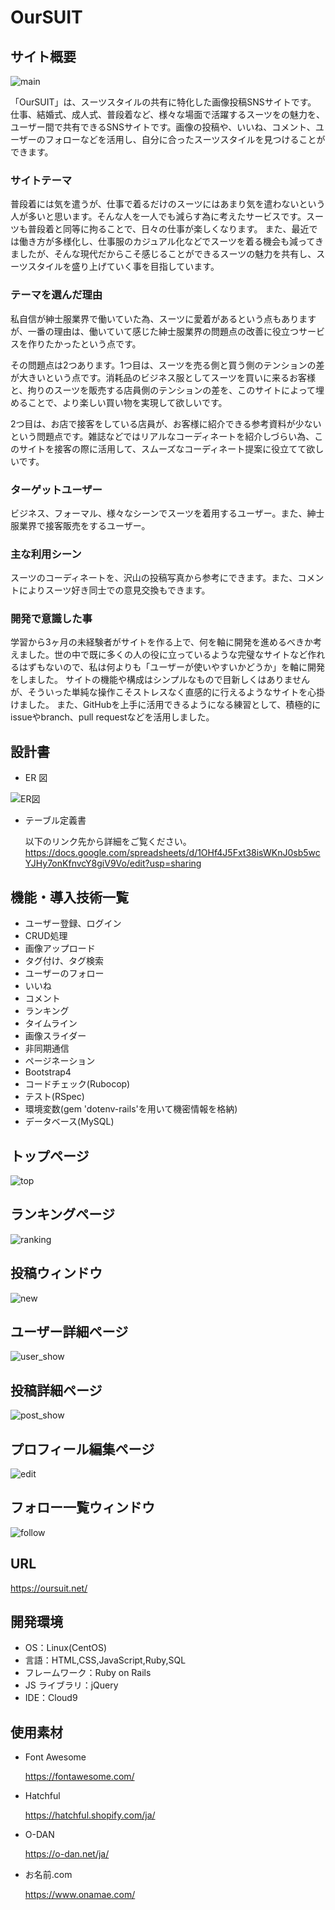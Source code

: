 # OurSUIT

## サイト概要
![main](https://user-images.githubusercontent.com/78584031/119243710-54670380-bba4-11eb-8151-4a34cf1c9405.png)

「OurSUIT」は、スーツスタイルの共有に特化した画像投稿SNSサイトです。
仕事、結婚式、成人式、普段着など、様々な場面で活躍するスーツをの魅力を、ユーザー間で共有できるSNSサイトです。画像の投稿や、いいね、コメント、ユーザーのフォローなどを活用し、自分に合ったスーツスタイルを見つけることができます。

### サイトテーマ

普段着には気を遣うが、仕事で着るだけのスーツにはあまり気を遣わないという人が多いと思います。そんな人を一人でも減らす為に考えたサービスです。スーツも普段着と同等に拘ることで、日々の仕事が楽しくなります。
また、最近では働き方が多様化し、仕事服のカジュアル化などでスーツを着る機会も減ってきましたが、そんな現代だからこそ感じることができるスーツの魅力を共有し、スーツスタイルを盛り上げていく事を目指しています。

### テーマを選んだ理由

私自信が紳士服業界で働いていた為、スーツに愛着があるという点もありますが、一番の理由は、働いていて感じた紳士服業界の問題点の改善に役立つサービスを作りたかったという点です。

その問題点は2つあります。1つ目は、スーツを売る側と買う側のテンションの差が大きいという点です。消耗品のビジネス服としてスーツを買いに来るお客様と、拘りのスーツを販売する店員側のテンションの差を、このサイトによって埋めることで、より楽しい買い物を実現して欲しいです。

2つ目は、お店で接客をしている店員が、お客様に紹介できる参考資料が少ないという問題点です。雑誌などではリアルなコーディネートを紹介しづらい為、このサイトを接客の際に活用して、スムーズなコーディネート提案に役立てて欲しいです。

### ターゲットユーザー

ビジネス、フォーマル、様々なシーンでスーツを着用するユーザー。また、紳士服業界で接客販売をするユーザー。

### 主な利用シーン

スーツのコーディネートを、沢山の投稿写真から参考にできます。また、コメントによりスーツ好き同士での意見交換もできます。

### 開発で意識した事

学習から3ヶ月の未経験者がサイトを作る上で、何を軸に開発を進めるべきか考えました。世の中で既に多くの人の役に立っているような完璧なサイトなど作れるはずもないので、私は何よりも「ユーザーが使いやすいかどうか」を軸に開発をしました。
サイトの機能や構成はシンプルなもので目新しくはありませんが、そういった単純な操作こそストレスなく直感的に行えるようなサイトを心掛けました。
また、GitHubを上手に活用できるようになる練習として、積極的にissueやbranch、pull requestなどを活用しました。

## 設計書

- ER 図

![ER図](https://user-images.githubusercontent.com/78584031/119248039-568f8900-bbc9-11eb-8607-0b16773a0a4c.png)

- テーブル定義書

  以下のリンク先から詳細をご覧ください。
  https://docs.google.com/spreadsheets/d/1OHf4J5Fxt38isWKnJ0sb5wcYJHy7onKfnvcY8giV9Vo/edit?usp=sharing

## 機能・導入技術一覧

- ユーザー登録、ログイン
- CRUD処理
- 画像アップロード
- タグ付け、タグ検索
- ユーザーのフォロー
- いいね
- コメント
- ランキング
- タイムライン
- 画像スライダー
- 非同期通信
- ページネーション
- Bootstrap4
- コードチェック(Rubocop)
- テスト(RSpec)
- 環境変数(gem 'dotenv-rails'を用いて機密情報を格納)
- データベース(MySQL)

## トップページ
![top](https://user-images.githubusercontent.com/78584031/119248384-c0a92d80-bbcb-11eb-94c2-77f3064a07fa.png)

## ランキングページ
![ranking](https://user-images.githubusercontent.com/78584031/119248415-f8b07080-bbcb-11eb-97aa-ac5286a96df0.png)

## 投稿ウィンドウ
![new](https://user-images.githubusercontent.com/78584031/119248456-331a0d80-bbcc-11eb-90e4-7761e1bf04e9.png)

## ユーザー詳細ページ
![user_show](https://user-images.githubusercontent.com/78584031/119248474-58a71700-bbcc-11eb-8783-9e744b97caae.png)

## 投稿詳細ページ
![post_show](https://user-images.githubusercontent.com/78584031/119248488-72485e80-bbcc-11eb-944f-f24b6420a282.png)

## プロフィール編集ページ
![edit](https://user-images.githubusercontent.com/78584031/119248510-9310b400-bbcc-11eb-93ee-486a4cdcf54f.png)

## フォロー一覧ウィンドウ
![follow](https://user-images.githubusercontent.com/78584031/119248527-af145580-bbcc-11eb-9c38-401de759af07.png)

## URL

https://oursuit.net/

## 開発環境

- OS：Linux(CentOS)
- 言語：HTML,CSS,JavaScript,Ruby,SQL
- フレームワーク：Ruby on Rails
- JS ライブラリ：jQuery
- IDE：Cloud9

## 使用素材

- Font Awesome

  https://fontawesome.com/

- Hatchful

  https://hatchful.shopify.com/ja/

- O-DAN

  https://o-dan.net/ja/

- お名前.com

  https://www.onamae.com/
